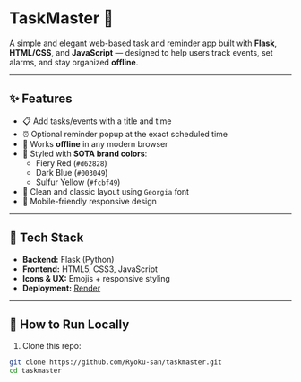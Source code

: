 # TaskMaster 🔔

A simple and elegant web-based task and reminder app built with **Flask**, **HTML/CSS**, and **JavaScript** — designed to help users track events, set alarms, and stay organized **offline**.

---

## ✨ Features

- 📋 Add tasks/events with a title and time
- ⏰ Optional reminder popup at the exact scheduled time
- 📶 Works **offline** in any modern browser
- 🎨 Styled with **SOTA brand colors**:
  - Fiery Red (`#d62828`)
  - Dark Blue (`#003049`)
  - Sulfur Yellow (`#fcbf49`)
- 🧠 Clean and classic layout using `Georgia` font
- 📱 Mobile-friendly responsive design

---

## 🔧 Tech Stack

- **Backend:** Flask (Python)
- **Frontend:** HTML5, CSS3, JavaScript
- **Icons & UX:** Emojis + responsive styling
- **Deployment:** [Render](https://render.com)

---

## 🚀 How to Run Locally

1. Clone this repo:

```bash
git clone https://github.com/Ryoku-san/taskmaster.git
cd taskmaster
